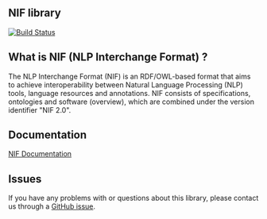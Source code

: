 ## NIF library

[![Build Status](https://travis-ci.org/sandroacoelho/NIF-lib.svg?branch=master)](https://travis-ci.org/sandroacoelho/NIF-lib)

## What is NIF (NLP Interchange Format) ?

The NLP Interchange Format (NIF) is an RDF/OWL-based format that aims to achieve interoperability between Natural Language Processing (NLP) tools, language resources and annotations. NIF consists of specifications, ontologies and software (overview), which are combined under the version identifier "NIF 2.0".

## Documentation

[NIF Documentation](http://persistence.uni-leipzig.org/nlp2rdf/)


## Issues

If you have any problems with or questions about this library, please contact us through a [GitHub issue](https://github.com/sandroacoelho/NIF/issues).

